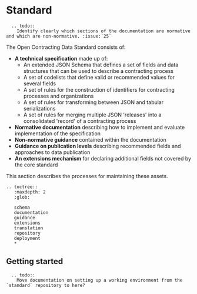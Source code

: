 # Standard

```eval_rst
  .. todo::
    Identify clearly which sections of the documentation are normative and which are non-normative. :issue:`25`
```

The Open Contracting Data Standard consists of:

* **A technical specification** made up of:
  * An extended JSON Schema that defines a set of fields and data structures that can be used to describe a contracting process
  * A set of codelists that define valid or recommended values for several fields
  * A set of rules for the construction of identifiers for contracting processes and organizations
  * A set of rules for transforming between JSON and tabular serializations
  * A set of rules for merging multiple JSON 'releases' into a consolidated 'record' of a contracting process
* **Normative documentation** describing how to implement and evaluate implementation of the specification
* **Non-normative guidance** contained within the documentation
* **Guidance on publication levels** describing recommended fields and approaches to data publication
* **An extensions mechanism** for declaring additional fields not covered by the core standard

This section describes the processes for maintaining these assets.

```eval_rst
.. toctree::
   :maxdepth: 2
   :glob:

   schema
   documentation
   guidance
   extensions
   translation
   repository
   deployment
   *
```

## Getting started

```eval_rst
  .. todo::
    Move documentation on setting up a working environment from the `standard` repository to here?
```
